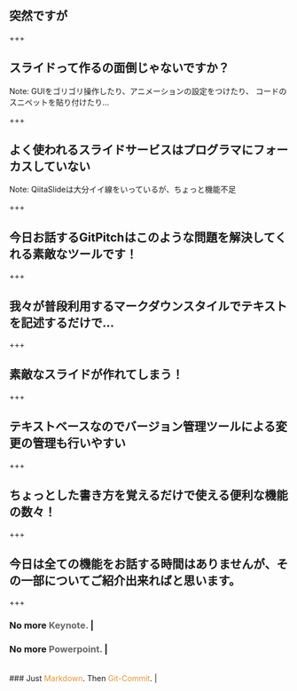 ## 突然ですが

+++

## スライドって作るの面倒じゃないですか？

Note:
GUIをゴリゴリ操作したり、アニメーションの設定をつけたり、
コードのスニペットを貼り付けたり…

+++

## よく使われるスライドサービスはプログラマにフォーカスしていない

Note:
QiitaSlideは大分イイ線をいっているが、ちょっと機能不足

+++

## 今日お話するGitPitchはこのような問題を解決してくれる素敵なツールです！

+++

## 我々が普段利用するマークダウンスタイルでテキストを記述するだけで…

+++

## 素敵なスライドが作れてしまう！

+++

## テキストベースなのでバージョン管理ツールによる変更の管理も行いやすい

+++

## ちょっとした書き方を覚えるだけで使える便利な機能の数々！

+++

## 今日は全ての機能をお話する時間はありませんが、その一部についてご紹介出来ればと思います。

+++

### No more <span style="color: #666666">Keynote.</span> |
### No more <span style="color: #666666">Powerpoint.</span> |
<br>
### Just <span style="color: #e49436">Markdown</span>. Then <span style="color: #e49436">Git-Commit</span>. |
